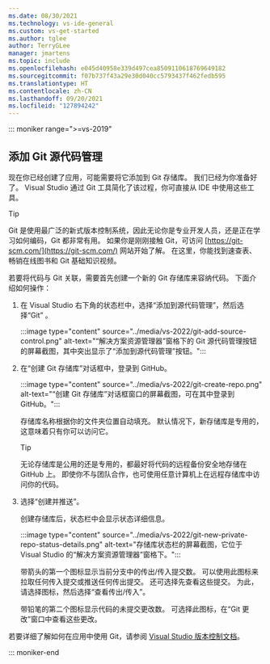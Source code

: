 ```yaml
---
ms.date: 08/30/2021
ms.technology: vs-ide-general
ms.custom: vs-get-started
ms.author: tglee
author: TerryGLee
manager: jmartens
ms.topic: include
ms.openlocfilehash: e045d40958e339d497cea8509110618769649182
ms.sourcegitcommit: f07b737f43a29e30d040cc5793437f462fedb595
ms.translationtype: HT
ms.contentlocale: zh-CN
ms.lasthandoff: 09/20/2021
ms.locfileid: "127894242"
---
```

::: moniker range=">=vs-2019"

## <a name="add-git-source-control"></a>添加 Git 源代码管理

现在你已经创建了应用，可能需要将它添加到 Git 存储库。 我们已经为你准备好了。 Visual Studio 通过 Git 工具简化了该过程，你可直接从 IDE 中使用这些工具。

> [!TIP]
> Git 是使用最广泛的新式版本控制系统，因此无论你是专业开发人员，还是正在学习如何编码，Git 都非常有用。 如果你是刚刚接触 Git，可访问 [https://git-scm.com/](https://git-scm.com/) 网站开始了解。 在这里，你能找到速查表、畅销在线图书和 Git 基础知识视频。

若要将代码与 Git 关联，需要首先创建一个新的 Git 存储库来容纳代码。 下面介绍如何操作：

1. 在 Visual Studio 右下角的状态栏中，选择“添加到源代码管理”，然后选择“Git” 。

    :::image type="content" source="../media/vs-2022/git-add-source-control.png" alt-text="“解决方案资源管理器”窗格下的 Git 源代码管理按钮的屏幕截图，其中突出显示了“添加到源代码管理”按钮。":::

1. 在“创建 Git 存储库”对话框中，登录到 GitHub。

    :::image type="content" source="../media/vs-2022/git-create-repo.png" alt-text="“创建 Git 存储库”对话框窗口的屏幕截图，可在其中登录到 GitHub。":::

    存储库名称根据你的文件夹位置自动填充。 默认情况下，新存储库是专用的，这意味着只有你可以访问它。

    > [!TIP]
    > 无论存储库是公用的还是专用的，都最好将代码的远程备份安全地存储在 GitHub 上。 即使你不与团队合作，也可使用任意计算机上在远程存储库中访问你的代码。

1. 选择“创建并推送”。

    创建存储库后，状态栏中会显示状态详细信息。

    :::image type="content" source="../media/vs-2022/git-new-private-repo-status-details.png" alt-text="存储库状态栏的屏幕截图，它位于 Visual Studio 的“解决方案资源管理器”窗格下。":::

    带箭头的第一个图标显示当前分支中的传出/传入提交数。 可以使用此图标来拉取任何传入提交或推送任何传出提交。 还可选择先查看这些提交。 为此，请选择图标，然后选择“查看传出/传入”。

    带铅笔的第二个图标显示代码的未提交更改数。 可选择此图标，在“Git 更改”窗口中查看这些更改。

若要详细了解如何在应用中使用 Git，请参阅 [Visual Studio 版本控制文档](../../version-control/index.yml)。

::: moniker-end